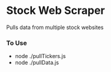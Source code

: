 # Stock Web Scraper

 Pulls data from multiple stock websites

### To Use
 - node ./pullTickers.js
 - node ./pullData.js


